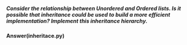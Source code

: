 ##### Consider the relationship between Unordered and Ordered lists. Is it possible that inheritance could be used to build a more efficient implementation? Implement this inheritance hierarchy.

**Answer(inheritace.py)**
